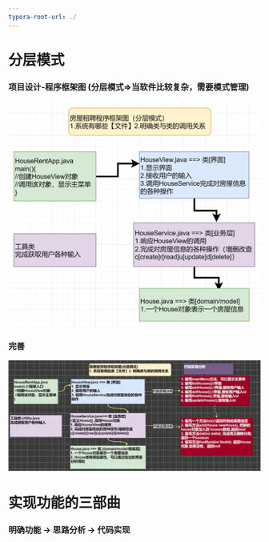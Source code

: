 ```yaml
---
typora-root-url: ./
---
```


# 分层模式

### 项目设计-程序框架图 (分层模式=>当软件比较复杂，需要模式管理)

![1](./chart/1.png)

### 完善

![2](./chart/2.jpg)

# 实现功能的三部曲

### 明确功能 -> 思路分析 -> 代码实现